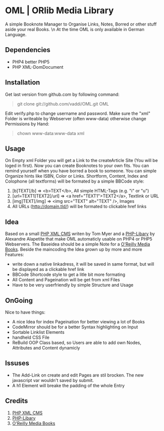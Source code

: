 # OML | ORlib Media Library #

A simple Booknote Manager to Organise Links, Notes, Borred or other stuff aside your real Books. \n
At the time OML is only available in German Language.


## Dependencies ##

- PHP4 better PHP5
- PHP XML-DomDocument 


## Installation ##

Get last version from github.com by following command:

> git clone git://github.com/vaddi/OML.git OML

Edit verify.php to change username and password.
Make sure the "xml" Folder is writeable by Webserver (often www-data) otherwise change Permissions by Hand: 

> chown www-data:www-data xml


## Usage ##

On Empty xml Folder you will get a Link to the createArticle Site (You will be loged in first). Now you can create Booknotes to your own fits. You can remind yourself when you have borred a book to someone. You can simple Organize hints like ISBN, Color or Links. 
Shortform, Content, Index and Colophone (all textforms) will be formated by a simple BBCode style:

1.  &#91;b&#93;TEXT&#91;/b&#93; => &lt;b&gt;TEXT&lt;/b&gt;, All simple HTML-Tags (e.g. "i" or "u")
2.  &#91;url=TEXT1&#93;TEXT2&#91;/url&#93; => &lt;a href="TEXT1"&gt;TEXT2&lt;/a&gt;, Textlink or URL
3.  &#91;img&#93;TEXT&#91;/img&#93; => &lt;img src="TEXT" alt="TEXT" /&gt;, Images
4.  All URLs (http://domain.tld/) will be formated to clickable href links


## Idea ##

Based on a small [PHP XML CMS][] writen by Tom Myer and a [PHP-Libary][] by Alexandre Alapetite that make OML automaticly usable on PHP4 or PHP5 Webservers.
The Baseidea should be a simple Note for a [O'Reilly Media Books][]. Beside the maincoding the Idea grown up by more and more Features:

- write down a native linkadress, it will be saved in same format, but will be displayed as a clickable href link
- BBCode Shortcode style to get a litle bit more formating
- All Content and Pageination will be get from xml Files
- Have to be very userfriendly by simple Structure and Usage


## OnGoing ##

Nice to have things:

- A nice Idea for index Pageination for better viewing a lot of Books
- CodeMirror should be for a better Syntax highlighting on Input
- Sortable Linklist Elements
- handheld CSS File
- ReBuild OOP Class based, so Users are able to add own Nodes, Attributes and Content dynamicly


## Issuses ##

- The Add-Link on create and edit Pages are stil brocken. The new javascript var wouldn't saved by submit. 
- A h1 Element will breake the padding of the whole Entry


## Credits ##

1.  [PHP XML CMS][]
2.  [PHP-Libary][]
3.  [O'Reilly Media Books][]

[PHP XML CMS]: http://www.sitepoint.com/management-system-php/
[PHP-Libary]: http://alexandre.alapetite.fr/doc-alex/domxml-php4-php5/
[O'Reilly Media Books]: http://oreilly.com/

